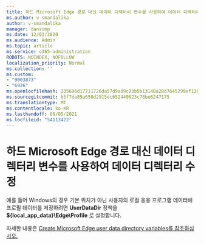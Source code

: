 ```yaml
---
title: 하드 Microsoft Edge 경로 대신 데이터 디렉터리 변수를 사용하여 데이터 디렉터리 수정
ms.author: v-smandalika
author: v-smandalika
manager: dansimp
ms.date: 12/03/2020
ms.audience: Admin
ms.topic: article
ms.service: o365-administration
ROBOTS: NOINDEX, NOFOLLOW
localization_priority: Normal
ms.collection: ''
ms.custom:
- "9003873"
- "6926"
ms.openlocfilehash: 235696d17711726da57d9a09c23b5b13140a28d7645299ef120a4b2c7b395c5e
ms.sourcegitcommit: b5f7da89a650d2915dc652449623c78be6247175
ms.translationtype: MT
ms.contentlocale: ko-KR
ms.lasthandoff: 08/05/2021
ms.locfileid: "54113422"
---
```

# <a name="modify-microsoft-edge-by-using-data-directory-variables-rather-than-hardcoded-paths"></a>하드 Microsoft Edge 경로 대신 데이터 디렉터리 변수를 사용하여 데이터 디렉터리 수정

예를 들어 Windows의 경우 기본 위치가 아닌 사용자의 로컬 응용 프로그램 데이터에 프로필 데이터를 저장하려면 **UserDataDir** 정책을 **${local_app_data}\Edge\Profile** 로 설정합니다. 

자세한 내용은 [Create Microsoft Edge user data directory variables를 참조하십시오.](https://docs.microsoft.com/deployedge/edge-learnmore-create-user-directory-vars)